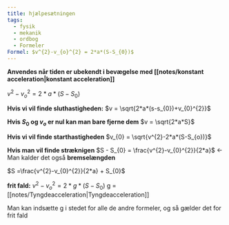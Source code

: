 ```yaml
---
title: hjælpesætningen
tags:
  - fysik
  - mekanik
  - ordbog
  - Formeler
Formel: $v^{2}-v_{o}^{2} = 2*a*(S-S_{0})$
---
```

**Anvendes når tiden er ubekendt i bevægelse med [[notes/konstant acceleration|konstant acceleration]]**

$v^{2}-v_{o}^{2} = 2*a*(S-S_{0})$

**Hvis vi vil finde sluthastigheden:**
$v = \sqrt{2*a*(s-s_{0})+v_{0}^{2}}$

**Hvis $S_{0}$ og $v_{o}$ er nul kan man bare fjerne dem**
$v = \sqrt{2*a*S}$

**Hvis vi vil finde starthastigheden**
$v_{0} = \sqrt{v^{2}-2*a*(S-S_{o})}$

**Hvis man vil finde stræknigen**
$S - S_{0} = \frac{v^{2}-v_{0}^{2}}{2*a}$ <- Man kalder det også **bremselængden**

$S =\frac{v^{2}-v_{0}^{2}}{2*a} + S_{0}$

**frit fald:**
$v^{2}-v_{o}^{2} = 2*g*(S-S_{0})$
g = [[notes/Tyngdeacceleration|Tyngdeacceleration]]

Man kan indsætte g i stedet for alle de andre formeler, og så gælder det for frit fald